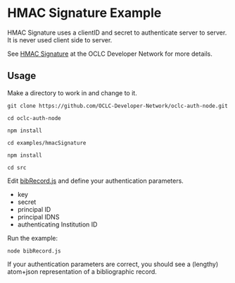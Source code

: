 # HMAC Signature Example

HMAC Signature uses a clientID and secret to authenticate server to server. It is never used client side to server.

See [HMAC Signature](https://www.oclc.org/developer/develop/authentication/hmac-signature.en.html) at the OCLC Developer Network for more details.

## Usage

Make a directory to work in and change to it.

```
git clone https://github.com/OCLC-Developer-Network/oclc-auth-node.git

cd oclc-auth-node

npm install

cd examples/hmacSignature

npm install

cd src
```
Edit [bibRecord.js](examples/hmacSignature/src/bibRecord.js) and define your authentication parameters.
* key
* secret
* principal ID
* principal IDNS
* authenticating Institution ID

Run the example:

```
node bibRecord.js
```

If your authentication parameters are correct, you should see a (lengthy) atom+json representation of a bibliographic record.
